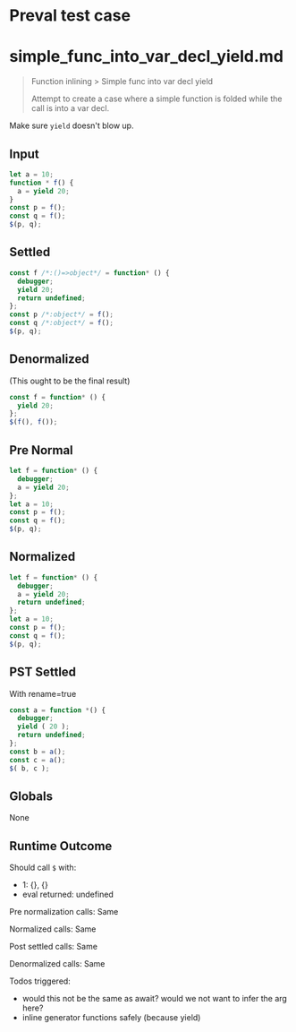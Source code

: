# Preval test case

# simple_func_into_var_decl_yield.md

> Function inlining > Simple func into var decl yield
>
> Attempt to create a case where a simple function is folded while the call is into a var decl.

Make sure `yield` doesn't blow up.

## Input

`````js filename=intro
let a = 10;
function * f() {
  a = yield 20;
}
const p = f();
const q = f();
$(p, q);
`````

## Settled


`````js filename=intro
const f /*:()=>object*/ = function* () {
  debugger;
  yield 20;
  return undefined;
};
const p /*:object*/ = f();
const q /*:object*/ = f();
$(p, q);
`````

## Denormalized
(This ought to be the final result)

`````js filename=intro
const f = function* () {
  yield 20;
};
$(f(), f());
`````

## Pre Normal


`````js filename=intro
let f = function* () {
  debugger;
  a = yield 20;
};
let a = 10;
const p = f();
const q = f();
$(p, q);
`````

## Normalized


`````js filename=intro
let f = function* () {
  debugger;
  a = yield 20;
  return undefined;
};
let a = 10;
const p = f();
const q = f();
$(p, q);
`````

## PST Settled
With rename=true

`````js filename=intro
const a = function *() {
  debugger;
  yield ( 20 );
  return undefined;
};
const b = a();
const c = a();
$( b, c );
`````

## Globals

None

## Runtime Outcome

Should call `$` with:
 - 1: {}, {}
 - eval returned: undefined

Pre normalization calls: Same

Normalized calls: Same

Post settled calls: Same

Denormalized calls: Same

Todos triggered:
- would this not be the same as await? would we not want to infer the arg here?
- inline generator functions safely (because yield)
